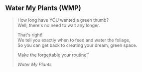 ## Water My Plants (WMP)

> How long have YOU wanted a green thumb? <br />
> Well, there's no need to wait any longer.
>
> That's right!<br />
> We tell you exactly when to feed and water the foliage, <br />
> So you can get back to creating your dream, green space.
>
> Make the forgettable your routine&trade; <br />
>
> _Water My Plants_
